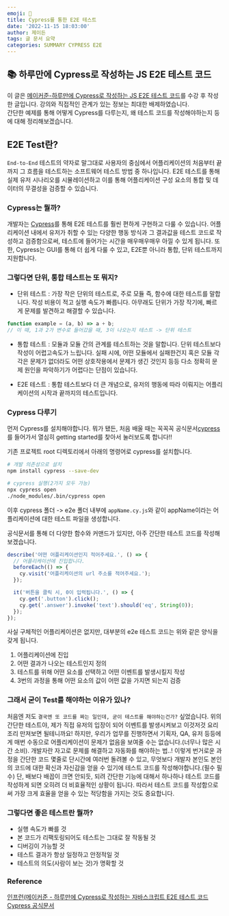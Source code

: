 ```yaml
---
emoji: 📖
title: Cypress를 통한 E2E 테스트
date: '2022-11-15 18:03:00'
author: 제이든
tags: 글 문서 요약
categories: SUMMARY CYPRESS E2E
---
```


## 📚 하루만에 Cypress로 작성하는 JS E2E 테스트 코드

이 글은 [메이커준-하루만에 Cypress로 작성하는 JS E2E 테스트 코드](https://www.inflearn.com/course/%EC%8B%B8%EC%9D%B4%ED%94%84%EB%A0%88%EC%8A%A4-%ED%85%8C%EC%8A%A4%ED%8A%B8/dashboard)를 수강 후 작성한 글입니다. 강의와 직접적인 관계가 있는 정보는 최대한 배제하였습니다.<br/>
간단한 예제를 통해 어떻게 Cypress를 다루는지, 왜 테스트 코드를 작성해야하는지 등에 대해 정리해보겠습니다.

## E2E Test란?

`End-to-End` 테스트의 약자로 말그대로 사용자의 중심에서 어플리케이션의 처음부터 끝까지 그 흐름을 테스트하는 소프트웨어 테스트 방법 중 하나입니다. E2E 테스트를 통해 실제 유저 시나리오를 시뮬레이션하고 이를 통해 어플리케이션 구성 요소의 통합 및 데이터의 무결성을 검증할 수 있습니다.

### Cypress는 뭘까?

개발자는 [Cypress](https://www.cypress.io/)를 통해 E2E 테스트를 훨씬 편하게 구현하고 다룰 수 있습니다. 어플리케이션 내에서 유저가 취할 수 있는 다양한 행동 방식과 그 결과값을 테스트 코드로 작성하고 검증함으로써, 테스트에 들어가는 시간을 매우매우매우 아낄 수 있게 됩니다. 또한, Cypress는 GUI를 통해 더 쉽게 다룰 수 있고, E2E뿐 아니라 통합, 단위 테스트까지 지원합니다.

### 그렇다면 단위, 통합 테스트는 또 뭐지?

- 단위 테스트 : 가장 작은 단위의 테스트로, 주로 모듈 즉, 함수에 대한 테스트를 말합니다. 작성 비용이 적고 실행 속도가 빠릅니다. 아무래도 단위가 가장 작기에, 빠르게 문제를 발견하고 해결할 수 있습니다.

```js
function example = (a, b) => a + b;
// 이 때, 1과 2가 변수로 들어갔을 때, 3이 나오는지 테스트 -> 단위 테스트
```

- 통합 테스트 : 모듈과 모듈 간의 관계를 테스트하는 것을 말합니다. 단위 테스트보다 작성이 어렵고속도가 느립니다. 실패 시에, 어떤 모듈에서 실패한건지 혹은 모듈 각각은 문제가 없더라도 어떤 상호작용에서 문제가 생긴 것인지 등등 다소 정확히 문제 원인을 파악하기가 어렵다는 단점이 있습니다.

- E2E 테스트 : 통합 테스트보다 더 큰 개념으로, 유저의 행동에 따라 이뤄지는 어플리케이션의 시작과 끝까지의 테스트입니다.

### Cypress 다루기

먼저 Cypress를 설치해야합니다. 뭐가 됐든, 처음 배울 때는 꼭꼭꼭 공식문서[cypress](https://docs.cypress.io/guides/getting-started/installing-cypress#What-you-ll-learn)를 들어가서 열심히 getting started를 찾아서 눌러보도록 합니다!!

기존 프로젝트 root 디렉토리에서 아래의 명령어로 cypress를 설치합니다.

```zsh
# 개발 의존성으로 설치
npm install cypress --save-dev

# cypress 실행(2가지 모두 가능)
npx cypress open
./node_modules/.bin/cypress open
```

이후 cypress 폴더 -> e2e 폴더 내부에 `appName.cy.js`와 같이 appName이라는 어플리케이션에 대한 테스트 파일을 생성합니다.

공식문서를 통해 더 다양한 함수와 커맨드가 있지만, 아주 간단한 테스트 코드를 작성해보겠습니다.

```js
describe('어떤 어플리케이션인지 적어주세요.', () => {
  // 어플리케이션에 진입합니다.
  beforeEach(() => {
    cy.visit('어플리케이션의 url 주소를 적어주세요.');
  });

  it('버튼을 클릭 시, 0이 입력됩니다.', () => {
    cy.get('.button').click();
    cy.get('.answer').invoke('text').should('eq', String(0));
  });
});
```

사실 구체적인 어플리케이션은 없지만, 대부분의 e2e 테스트 코드는 위와 같은 양식을 갖게 됩니다.

1. 어플리케이션에 진입
2. 어떤 결과가 나오는 테스트인지 정의
3. 테스트를 위해 어떤 요소를 선택하고 어떤 이벤트를 발생시킬지 작성
4. 3번의 과정을 통해 어떤 요소의 값이 어떤 값을 가지면 되는지 검증

### 그래서 굳이 Test를 해야하는 이유가 있나?

처음엔 저도 `결국엔 또 코드를 짜는 일인데, 굳이 테스트를 해야하는건가?` 싶었습니다. 위의 간단한 테스트야, 제가 직접 유저의 입장이 되어 이벤트를 발생시켜보고 이것저것 요리조리 만져보면 될테니까요! 하지만, 우리가 업무를 진행하면서 기획자, QA, 유저 등등에게 매번 수동으로 어플리케이션이 문제가 없음을 보여줄 수는 없습니다.(너무나 많은 시간 소비). 개발자란 자고로 문제를 해결하고 자동화를 해야하는 법..! 이렇게 번거로운 과정을 간단한 코드 몇줄로 단시간에 여러번 돌려볼 수 있고, 무엇보다 개발자 본인도 본인의 코드에 대한 확신과 자신감을 얻을 수 있기에 테스트 코드를 작성해야합니다.(필수 필수) 단, 배보다 배꼽이 크면 안되듯, 되려 간단한 기능에 대해서 하나하나 테스트 코드를 작성하게 되면 오히려 더 비효율적인 상황이 됩니다. 따라서 테스트 코드를 작성함으로써 가장 크게 효율을 얻을 수 있는 적당함을 가지는 것도 중요합니다.

### 그렇다면 좋은 테스트란 뭘까?

- 실행 속도가 빠를 것
- 본 코드가 리팩토링되어도 테스트는 그대로 잘 작동될 것
- 디버깅이 가능할 것
- 테스트 결과가 항상 일정하고 안정적일 것
- 테스트의 의도(사람이 보는 것)가 명확할 것

### Reference

[인프런(메이커준 - 하루만에 Cypress로 작성하는 자바스크립트 E2E 테스트 코드](https://www.inflearn.com/course/%EC%8B%B8%EC%9D%B4%ED%94%84%EB%A0%88%EC%8A%A4-%ED%85%8C%EC%8A%A4%ED%8A%B8/dashboard)
[Cypress 공식문서](https://docs.cypress.io/guides/overview/why-cypress)

```toc

```
